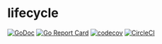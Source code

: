 # lifecycle

[![GoDoc](https://godoc.org/github.com/joshuarubin/lifecycle?status.svg)](https://godoc.org/github.com/joshuarubin/lifecycle) [![Go Report Card](https://goreportcard.com/badge/github.com/joshuarubin/lifecycle)](https://goreportcard.com/report/github.com/joshuarubin/lifecycle) [![codecov](https://codecov.io/gh/joshuarubin/lifecycle/branch/master/graph/badge.svg)](https://codecov.io/gh/joshuarubin/lifecycle) [![CircleCI](https://circleci.com/gh/joshuarubin/lifecycle.svg?style=svg)](https://circleci.com/gh/joshuarubin/lifecycle)
